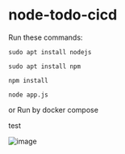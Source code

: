# node-todo-cicd

Run these commands:


`sudo apt install nodejs`


`sudo apt install npm`


`npm install`

`node app.js`

or Run by docker compose

test

![image](https://github.com/Prajjwal998/node-cicd/assets/118663769/177df187-d09c-45fc-9df6-d10880eba777)
